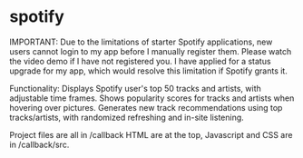 # spotify
IMPORTANT: Due to the limitations of starter Spotify applications, new users cannot login to my app before I manually register them.
Please watch the video demo if I have not registered you.
I have applied for a status upgrade for my app, which would resolve this limitation if Spotify grants it.

Functionality: 
Displays Spotify user's top 50 tracks and artists, with adjustable time frames.
Shows popularity scores for tracks and artists when hovering over pictures.
Generates new track recommendations using top tracks/artists, with randomized refreshing and in-site listening.

Project files are all in /callback
HTML are at the top, Javascript and CSS are in /callback/src.
